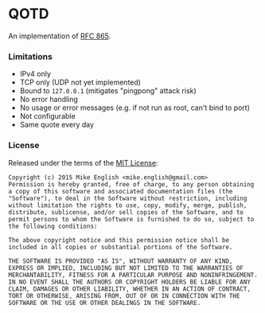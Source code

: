 # QOTD

An implementation of [RFC 865](http://tools.ietf.org/html/rfc865).

### Limitations

- IPv4 only
- TCP only (UDP not yet implemented)
- Bound to `127.0.0.1` (mitigates "pingpong" attack risk)
- No error handling
- No usage or error messages (e.g. if not run as root, can't bind to port)
- Not configurable
- Same quote every day

### License

Released under the terms of the [MIT License](http://opensource.org/licenses/MIT):

```
Copyright (c) 2015 Mike English <mike.english@gmail.com>
Permission is hereby granted, free of charge, to any person obtaining a copy of this software and associated documentation files (the "Software"), to deal in the Software without restriction, including without limitation the rights to use, copy, modify, merge, publish, distribute, sublicense, and/or sell copies of the Software, and to permit persons to whom the Software is furnished to do so, subject to the following conditions:

The above copyright notice and this permission notice shall be included in all copies or substantial portions of the Software.

THE SOFTWARE IS PROVIDED "AS IS", WITHOUT WARRANTY OF ANY KIND, EXPRESS OR IMPLIED, INCLUDING BUT NOT LIMITED TO THE WARRANTIES OF MERCHANTABILITY, FITNESS FOR A PARTICULAR PURPOSE AND NONINFRINGEMENT. IN NO EVENT SHALL THE AUTHORS OR COPYRIGHT HOLDERS BE LIABLE FOR ANY CLAIM, DAMAGES OR OTHER LIABILITY, WHETHER IN AN ACTION OF CONTRACT, TORT OR OTHERWISE, ARISING FROM, OUT OF OR IN CONNECTION WITH THE SOFTWARE OR THE USE OR OTHER DEALINGS IN THE SOFTWARE.
```
